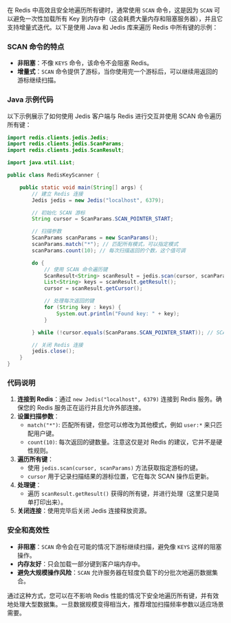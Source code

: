 在 Redis 中高效且安全地遍历所有键时，通常使用 `SCAN` 命令，这是因为 `SCAN` 可以避免一次性加载所有 Key 到内存中（这会耗费大量内存和阻塞服务器），并且它支持增量式迭代。以下是使用 Java 和 Jedis 库来遍历 Redis 中所有键的示例：

### SCAN 命令的特点
+ **非阻塞**：不像 `KEYS` 命令，该命令不会阻塞 Redis。
+ **增量式**：`SCAN` 命令提供了游标，当你使用完一个游标后，可以继续用返回的游标继续扫描。

### Java 示例代码
以下示例展示了如何使用 Jedis 客户端与 Redis 进行交互并使用 SCAN 命令遍历所有键：

```java
import redis.clients.jedis.Jedis;  
import redis.clients.jedis.ScanParams;  
import redis.clients.jedis.ScanResult;  

import java.util.List;  

public class RedisKeyScanner {  

    public static void main(String[] args) {  
        // 建立 Redis 连接  
        Jedis jedis = new Jedis("localhost", 6379);  

        // 初始化 SCAN 游标  
        String cursor = ScanParams.SCAN_POINTER_START;  

        // 扫描参数  
        ScanParams scanParams = new ScanParams();  
        scanParams.match("*"); // 匹配所有模式，可以指定模式  
        scanParams.count(10); // 每次扫描返回的个数，这个值可调  

        do {  
            // 使用 SCAN 命令遍历键  
            ScanResult<String> scanResult = jedis.scan(cursor, scanParams);  
            List<String> keys = scanResult.getResult();  
            cursor = scanResult.getCursor();  

            // 处理每次返回的键  
            for (String key : keys) {  
                System.out.println("Found key: " + key);  
            }  

        } while (!cursor.equals(ScanParams.SCAN_POINTER_START)); // SCAN 命令从头到尾遍历  

        // 关闭 Redis 连接  
        jedis.close();  
    }  
}
```

### 代码说明
1. **连接到 Redis**：通过 `new Jedis("localhost", 6379)` 连接到 Redis 服务。确保您的 Redis 服务正在运行并且允许外部连接。
2. **设置扫描参数**：
    - `match("*")`: 匹配所有键，但您可以修改为其他模式，例如 `user:*` 来只匹配用户键。
    - `count(10)`: 每次返回的键数量。注意这仅是对 Redis 的建议，它并不是硬性规则。
3. **遍历所有键**：
    - 使用 `jedis.scan(cursor, scanParams)` 方法获取指定游标的键。
    - `cursor` 用于记录扫描结果的游标位置，它在每次 SCAN 操作后更新。
4. **处理键**：
    - 遍历 `scanResult.getResult()` 获得的所有键，并进行处理（这里只是简单打印出来）。
5. **关闭连接**：使用完毕后关闭 Jedis 连接释放资源。

### 安全和高效性
+ **非阻塞**：`SCAN` 命令会在可能的情况下游标继续扫描，避免像 `KEYS` 这样的阻塞操作。
+ **内存友好**：只会加载一部分键到客户端内存中。
+ **避免大规模操作风险**：`SCAN` 允许服务器在轻度负载下的分批次地遍历数据集合。

通过这种方式，您可以在不影响 Redis 性能的情况下安全地遍历所有键，并有效地处理大型数据集。一旦数据规模变得相当大，推荐增加扫描频率参数以适应场景需要。


